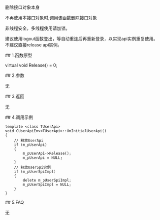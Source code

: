 <p>删除接口对象本身</p>
<p>不再使用本接口对象时,调用该函数删除接口对象</p>
<p>非线程安全，多线程使用请加锁。</p>
<p>建议使用logout函数登出，等自动重连后再重新登录，以实现api实例重复使用。不建议直接release api实例。</p>
<span class="anchor" id="d639151a-2943-41bf-977a-7ca329b0c9a2"></span>
## 1.函数原型
<p>virtual void Release() = 0;</p>
<span class="anchor" id="668ef2b6-fdfa-425c-97af-4b193ce94d02"></span>
## 2.参数
<p>无</p>
<span class="anchor" id="b4106048-9583-4561-86b9-f73893866530"></span>
## 3.返回
<p>无</p>
<span class="anchor" id="cb87c5f4-7062-499d-923c-486120c50f75"></span>
## 4.调用示例
<pre><code>template &lt;class TUserApi&gt;
void CUserApiEnv&lt;TUserApi&gt;::UnInitialUserApi()
{
    // 释放UserApi
    if (m_pUserApi)
    {
        m_pUserApi-&gt;Release();
        m_pUserApi = NULL;
    }
    // 释放UserSpi实例
    if (m_pUserSpiImpl)
    {
        delete m_pUserSpiImpl;
        m_pUserSpiImpl = NULL;
    }
}
</code></pre>
<span class="anchor" id="511170e2-3b4d-4ca1-bb0a-7dbc851b6822"></span>
## 5.FAQ
<p>无</p>
